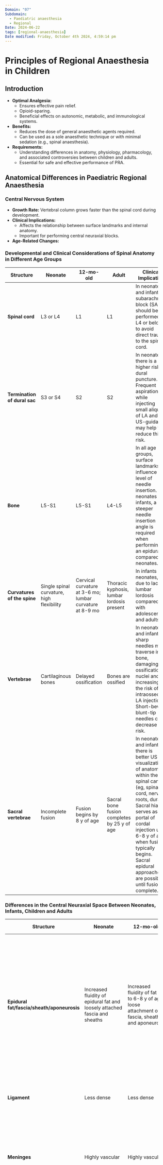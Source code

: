 ```yaml
---
Domain: "07"
Subdomain:
  - Paediatric anaesthesia
  - Regional
Date: 2024-06-22
tags: [regional-anaesthesia]
Date modified: Friday, October 4th 2024, 4:59:14 pm
---
```


# Principles of Regional Anaesthesia in Children
## Introduction

- **Optimal Analgesia:**
	- Ensures effective pain relief.
	- Opioid-sparing.
	- Beneficial effects on autonomic, metabolic, and immunological systems.
- **Benefits:**
	- Reduces the dose of general anaesthetic agents required.
	- Can be used as a sole anaesthetic technique or with minimal sedation (e.g., spinal anaesthesia).
- **Requirements:**
	- Understanding differences in anatomy, physiology, pharmacology, and associated controversies between children and adults.
	- Essential for safe and effective performance of PRA.
## Anatomical Differences in Paediatric Regional Anaesthesia

### Central Nervous System
- **Growth Rate:** Vertebral column grows faster than the spinal cord during development.
- **Clinical Implications:**
	- Affects the relationship between surface landmarks and internal anatomy.
	- Important for performing central neuraxial blocks.
- **Age-Related Changes:**
### Developmental and Clinical Considerations of Spinal Anatomy in Different Age Groups

|Structure|Neonate|12-mo-old|Adult|Clinical Implication|
|---|---|---|---|---|
|**Spinal cord**|L3 or L4|L1|L1|In neonates and infants, subarachnoid block (SAB) should be performed at L4 or below to avoid direct trauma to the spinal cord.|
|**Termination of dural sac**|S3 or S4|S2|S2|In neonates, there is a higher risk of dural puncture. Frequent aspiration while injecting small aliquots of LA and US-guidance may help to reduce this risk.|
|**Bone**|L5-S1|L5-S1|L4-L5|In all age groups, surface landmarks influence the level of needle insertion. In neonates and infants, a steeper needle insertion angle is required when performing an epidural compared to neonates.|
|**Curvatures of the spine**|Single spinal curvature, high flexibility|Cervical curvature at 3-6 mo; lumbar curvature at 8-9 mo|Thoracic kyphosis, lumbar lordosis present|In infants and neonates, due to lack of lumbar lordosis compared with adolescents and adults.|
|**Vertebrae**|Cartilaginous bones|Delayed ossification|Bones are ossified|In neonates and infants, sharp needles may traverse into bone, damaging ossification nuclei and increasing the risk of intraosseous LA injection. Short-bevel, blunt-tip needles can decrease this risk.|
|**Sacral vertebrae**|Incomplete fusion|Fusion begins by 8 y of age|Sacral bone fusion completes by 25 y of age|In neonates and infants, there is better US visualization of anatomy within the spinal canal (eg, spinal cord, nerve roots, dura). Sacral hiatus serves as portal of cordal injection until 6-8 y of age when fusion typically begins. Sacral epidural approaches are possible until fusion complete.|

### Differences in the Central Neuraxial Space Between Neonates, Infants, Children and Adults

| Structure                                                     | Neonate                                                                                                                                            | 12-mo-old                                                                                                 | Adult                                                                                              | Clinical Implication                                                                                                                                                                                                                     |
| ------------------------------------------------------------- | -------------------------------------------------------------------------------------------------------------------------------------------------- | --------------------------------------------------------------------------------------------------------- | -------------------------------------------------------------------------------------------------- | ---------------------------------------------------------------------------------------------------------------------------------------------------------------------------------------------------------------------------------------- |
| **Epidural fat/fascia/sheath/aponeurosis**                    | Increased fluidity of epidural fat and loosely attached fascia and sheaths                                                                         | Increased fluidity of fat up to 6-8 y of age; loose attachment of fascia, sheath and aponeurosis          | Paucity of epidural fat, increased fibrous tissue; firmly attached fascia, sheaths and aponeuroses | In neonates and infants, it is easier to thread epidural catheters several centimeters along the epidural space without resistance, allowing thoracic-level epidural catheters to be threaded from a caudal or lumbar level entry point. |
| **Ligament**                                                  | Less dense                                                                                                                                         | Less dense                                                                                                | Dense                                                                                              | In neonates and infants, there is leakage of LA around the nerve roots.                                                                                                                                                                  |
| **Meninges**                                                  | Highly vascular                                                                                                                                    | Highly vascular                                                                                           | Less vascular                                                                                      | In neonates and infants, a relatively large volume of LA is required to achieve a high-quality epidural block.                                                                                                                           |
| **CSF volume**                                                | 10 mL/kg                                                                                                                                           | Infants 4 mL/kg Child 3 mL/kg                                                                             | Adult 2 mL/kg                                                                                      | In neonates and infants, there is better US visualization and anatomy within the spinal canal in neonates and infants.                                                                                                                   |
| **CSF volume in spinal canal relative to intracranial space** | 50%                                                                                                                                                | 50%                                                                                                       | 25%                                                                                                | In children, systemic LA absorption is faster. In neonates and infants, a relatively larger dose of LA is required when performing spinal anaesthesia compared with adults.                                                              |
| **Autonomic nervous system**                                  | Immature sympathetic nervous system, parasympathetic dominance, reduced autonomic compliance of the heart, smaller vascular bed in the lower limbs | Immature sympathetic nervous system, parasympathetic dominance, reduced autonomic compliance of the heart |                                                                                                    |                                                                                                                                                                                                                                          |

### Peripheral Nervous System
#### Age-Related Differences in Peripheral Nervous System Between Children and Adults

| Structure                          | Neonate           | Child                                | Adult                | Clinical Implication in Children                                                                                                                                                                                                                                                    |
| ---------------------------------- | ----------------- | ------------------------------------ | -------------------- | ----------------------------------------------------------------------------------------------------------------------------------------------------------------------------------------------------------------------------------------------------------------------------------- |
| **Myelination**                    | Very immature     | Myelination completed by 12 y of age | Complete myelination | LA rapidly penetrates the nerves, producing fast-onset block. A low concentration of LA can achieve a high-quality dense block. Greater spread of LA produces a fast onset and high-quality block. LA is absorbed quickly away from the nerves, producing a shorter-duration block. |
| **Endoneurium**                    | Loose endoneurium | Loose endoneurium                    | Relatively firm      | The rapidity of onset and density of blocks as well as absorption of LA in and out of the nerves are inversely proportionate to age.                                                                                                                                                |
| **Vasculature surrounding nerves** | Rich vasculature  | Rich vasculature                     | Less vascular        | -                                                                                                                                                                                                                                                                                   |

## Local Anaesthetic Choice
- **Amide LAs:**
	- Frequently used in PRA.
	- Ropivacaine and levobupivacaine: Less cardiotoxic than bupivacaine.
- **Ester LAs:**
	- Chloroprocaine: Metabolized efficiently by plasma cholinesterases.
	- Considered safer than amide LAs.
- **Pharmacokinetics Differences:**
## Pharmacokinetic and Clinical Implications of Local Anesthetics in Children

### Absorption
- Children exhibit higher cardiac output and reduced tissue binding, leading to increased systemic absorption of local anesthetics (LAs).
- With a higher volume of distribution due to their larger extracellular fluid volume, neonates need adjustments in LA dosages.
- The plasma concentration of α1-acid glycoprotein is lower in neonates (0.2–0.3 g/L at birth), reaching adult levels (0.7–1.0 g/L) by one year, impacting the unbound fraction of LAs which is greater in this population.
### Distribution
- The systemic and unbound availability of LAs is higher in children, influencing both efficacy and potential toxicity.
### Metabolism
- LAs like lignocaine and bupivacaine are initially metabolized by CYP3A7 in children, shifting to CYP3A4 metabolism by around 9 months of age.
- Ropivacaine and levobupivacaine are metabolized by CYP1A2 which remains immature until approximately 3 years, suggesting modified dosing or drug choice might be necessary for safety.
#### Clearance for LA Bolus Injection
- Children display a capacity for faster clearance of LAs after bolus injection; this ability improves significantly over 2 years of age, eventually exceeding adult clearance rates by adolescence.
- The elimination half-life of LAs post-bolus injection in children is prolonged compared to adults.
#### Clearance for Continuous Infusion
- Continuous infusion of LAs like lignocaine can lead to a substantial decrease in clearance rates due to its self-inhibition of metabolism, especially noted in neonates.
- Both bupivacaine and ropivacaine show protein binding-dependent clearance which is slower in children compared to adults, potentially raising the risk of accumulation and toxicity.
### Clinical Implications
- The pharmacokinetics of LAs in children can lead to a shorter duration of anesthetic action and an increased risk of systemic toxicity (LAST).
- Higher dosing requirements may be necessary for neonates post a single LA injection, but repeated doses heighten the risk of LAST due to accumulation.
- LAs with a higher free fraction in plasma (due to low α1-acid glycoprotein) in neonates and young children increase the potential for LAST.
- In neonates, the extended half-life of LAs like lignocaine when used in continuous infusion suggests increased systemic exposure and toxicity risk, making drugs like chloroprocaine or ropivacaine preferable due to their safer pharmacokinetic profiles in this population.
### Recommendations
- Avoid continuous infusion of LAs like lignocaine in infants; stop if initiated after 48 hours to mitigate LAST risk.
- For neonates, adjust LA dosages based on their unique pharmacokinetic profiles to avoid toxicity while ensuring effective anesthesia.
- Opt for LAs with better safety profiles such as chloroprocaine and ropivacaine in pediatric settings to reduce the risks associated with prolonged or excessive exposure.
- **Weight-Based Calculation:**
	- Essential for avoiding local anaesthetic systemic toxicity (LAST).
### Local Anesthetic Dose Recommendations
#### Maximum Bolus Dose (mg/kg)
- **Ropivacaine:** 3
- **Bupivacaine:** 2
- **Levobupivacaine:** 3
- **Lidocaine:** 5 (10 with adrenaline)
- **2-Chloroprocaine:** 7 (10 with adrenaline)
- **Procaine:** 7 (10 with adrenaline)
#### Maximum Hourly Infusion Rate (mg/kg/h)

| Age Group              | Ropivacaine | Bupivacaine | Levobupivacaine | Lidocaine       | 2-Chloroprocaine        | Procaine        |
| ---------------------- | ----------- | ----------- | --------------- | --------------- | ----------------------- | --------------- |
| **4 months to 1 year** | 0.25        | 0.25        | 0.25            | Not recommended | 10 (without adrenaline) | Not recommended |
| **1 to 4 years**       | 0.35        | 0.35        | 0.35            | Not recommended | 10 (without adrenaline) | Not recommended |
| **Over 4 years**       | 0.4         | 0.4         | 0.4             | Not recommended | 10 (without adrenaline) | Not recommended |

### Additives
- **Current Evidence:**
	- No strong evidence for routine use.
- **Popular Additives:**
	- Clonidine (1-2 µg/kg) or dexmedetomidine (1 µg/kg) to prolong analgesia.
	- Clonidine: Safe in central neuraxial blocks.
	- Both: Systemically absorbed, contributing to postoperative sedation.
- **Age Considerations:**
	- Avoid in preterm babies and infants <6 months due to systemic absorption and prolonged sedation.
- **Adrenaline:**
	- Not recommended due to risk of spinal cord ischaemia.
### Peripheral Nerve Catheters (PNCs)
- **Uses:**
	- Continuous analgesia for significant acute pain (postoperative, ischemic, amputation pain).
	- Reduce opioid requirements and associated adverse effects (nausea, vomiting, constipation, respiratory depression).
- **Advantages Over Single Injection Blocks:**
	- Prolonged duration of analgesia.
	- Reduced opioid requirements.
	- Earlier ambulation.
	- Shorter hospital stay.
- **Duration:**
	- Can be left in situ for up to 7 days.
	- Increased risk of catheter related infection beyond the fourth day.
	- Balance analgesic benefits against infection risk.
- **Complications:**
	- Catheter equipment failure (dislodgement, migration, blockage, leakage, disconnection).
	- Skin reactions from dressings.
	- Risks associated with single injection techniques (nerve injury, failed block, LAST).
### Equipment
- **Age-appropriate equipment:** Maximizes block success and minimizes inadvertent vascular or organ injury.
- **Ultrasound (US) guidance:**
	- Ensures accurate catheter placement.
	- Reduces risk of inadvertent vascular or organ injury.
	- Crucial for children due to superficial nerves and proximity to major structures.
- **Needle selection:**
	- Consider block depth and patient size.
	- Use a smaller gauge to minimize tissue trauma.
	- Shorter needle length maximizes control.
- **Needle type:**
	- Use a short bevel or Touhy needle to reduce nerve injury risk.
- **Catheter security:**
	- Secure carefully to prevent dislodgement.
	- Consider tunneling the catheter.
### Controversies
#### Awake Versus General Anaesthesia
- **Adults:** Awake or light sedation for early LAST detection and reduced intraneural injection risk.
- **Children:**
	- Awake or minimal sedation may cause distress and movement.
	- Frightened children unlikely to report LAST symptoms.
	- PRA under general anaesthesia or deep sedation has acceptable safety and is the standard of care according to American and European societies of regional anaesthesia.
#### Compartment Syndrome (CS)
- **Cause:** Increased pressure inside a fascial compartment, leading to impaired blood flow and potential muscle ischaemia and myonecrosis.
- **Concern:** PRA may mask pain, an early symptom of CS.
- **Recommendations:**
	- High suspicion and careful monitoring for CS.
	- Urgent assessment of compartment pressures if suspected.
	- Use dilute LA solutions (e.g., 0.1% ropivacaine) to avoid masking ischaemic pain and motor block.
	- Avoid additives to prevent increasing block density.
#### Saline Versus Air for Epidural Block
- **Techniques:**
	- **LOR to air:** Risks include:
		- air embolism
		- incomplete analgesia
		- nerve root compression
		- subcutaneous emphysema
		- pneumocephalus.
	- **LOR to saline:** Overcomes air risks but may dilute LA and cause transient reduction in cerebral blood flow in small infants. Difficult to differentiate saline from CSF.
	- **Combination of air and saline:** Minimizes risks and volume injected; lower dural puncture risk.
- **Recommendation:** Any technique acceptable if injected volume is minimized.
### Patients with Preexisting Neurologic Conditions
- **Benefits:**
	- Optimizes analgesia
	- minimizes opioid-related ventilatory impairment
	- reduces haemodynamic disturbances post-surgery.
- **Concerns:** Potential for new or worsened neurologic deficits due to LA neurotoxicity.
- **Recommendation:**
	- Preexisting neurologic disease not an absolute contraindication.
	- Document thorough neurological examination prior to PRA.
	- Conservative approach; weigh individual patient risks versus benefits.

![[F0FD5F61-80E9-4E54-B5E0-256CA43DDDDB.jpeg]]

![[892892A9-4303-4BFD-8C33-31B5223A6D66.jpeg]]

### Liposomal Bupivacaine
- No superiority over nonliposomal bupivacaine in peripheral nerve blocks.
- Currently no role in paediatric regional analgesia; more evidence needed.
### Safety in Paediatric Regional Anaesthesia
#### Ultrasound (US) and Peripheral Nerve Stimulation
- **US Benefits:**
	- Visualizes needle tip and LA spread.
	- Minimizes risk of vascular/organ injury.
	- Faster onset, longer duration, increased block density, reduced LA volume.
	- Fewer needle insertions, better anatomy appreciation.
	- Linear high-frequency probes for most blocks in children.
- **Peripheral Nerve Stimulation:**
	- Useful adjunct with US guidance.
	- Adequate needle position: Muscle contraction at 0.5-0.8 mA.
	- Withdraw needle if contractions occur at <0.5 mA to avoid nerve damage/injection.
	- This technique is useful to:
		- improve reliability when teaching trainees
		- for deeper blocks when perfect nerve visualisation may not be possible (such as the lumbar plexus block, anterior sciatic block)
		- in low-resource settings where US equipment may not be available
#### Test Dosing
- **Purpose:** Identify inadvertent intravascular needle placement.
- **Paediatric Test Dose:**
	- 0.5 µg/kg of adrenaline or 0.1 mL/kg of LA with 5 µg/mL adrenaline.
	- Some institutions use 1.5% lidocaine with 1:200,000 adrenaline.
	- Positive test: Increase in heart rate (>10 bpm), systolic BP (>15 mm Hg), or 25% change in T-wave/ST segment.
	- Test doses have a high false-negative rate
- **Other Detection Methods:**
	- Aspiration for blood, observing LA spread on US.
	- Slow LA injection with intermittent aspiration while monitoring ECG.
#### Aseptic Precautions
- **Conditions:** Perform blocks under aseptic conditions.
- **Antiseptic Use:**
	- <2 months: Use alcohol to avoid chlorhexidine burns.
	- Older children: Use 2% chlorhexidine with 70% alcohol.
#### Local Anaesthetic Systemic Toxicity (LAST)
- **Signs Under GA/Deep Sedation:**
	- Earliest signs: Cardiovascular (peaked T waves, dysrhythmias).
- **Highest Risk Group:**
	- Infants <6 months due to:
		- unrecognised intravascular injection
		- rapid absorption
		- distribution
		- decreased a1-acid glycoprotein levels.
- **Management:**
	- Familiarity with current LAST guidelines.
	- Adherence to weight-based dosing.
### Enhanced Recovery After Surgery (ERAS)
- **ERAS Protocols:**
	- Multidisciplinary, multimodal, evidence-based pathways.
	- Designed to optimize perioperative care and facilitate early recovery.
- **Role of Regional Anaesthesia:**
	- Provides optimal analgesia.
	- Reduces opioid requirements.
	- Facilitates earlier return of bowel function and ambulation.
# Regional Anaesthesia in Paediatrics: Marching forward
### Pain Management in Paediatric Patients

#### Shift Towards Multimodal Pain Management
- **Current Practice:** Increasing use of regional anaesthesia techniques in infants and children.
- **Multimodal Analgesia:**
	- Advocates for opioids as rescue therapy, not first-line.
	- Important due to common and severe opioid side-effects in paediatric populations.
- **Benefits of Regional Anaesthesia:**
	- Alternative to general anaesthesia or reduction in GA drug doses.
- **Historical Context:**
	- Based on adult literature.
	- Paediatric-specific data now nearing critical value to guide practices.
#### Safety Issues
- **Primary Concern:** Patient safety in pain management for infants and children.
- **Role of Anaesthesia Providers:** Determine lowest risk intervention that provides adequate pain relief.
- **Data Sources:** Insights from two large databases with over 46,000 paediatric regional anaesthetics.
- **Safety Profile:**
	- Serious complication incidence: 0.12 to 0.15%.
		- Systemic/cardiac toxicity
		- apnoea
		- visceral puncture
		- dural puncture
		- nerve injury
		- infection requiring antibiotic therapy
		- hypotension
	- No mortalities or morbidities lasting >1 year.
- **Risks:** Catastrophic neurologic complications reported in small series and case reports.
- **Peripheral Nerve Blocks (PNB) vs. Neuraxial Techniques:**
	- **ADARPEF Data:** Serious complications incidence: Neuraxial (0.26%), Peripheral (0.04%).
	- **PRAN Data:** Serious complications incidence: Neuraxial (0.23%), Peripheral (0.02%).
	- 6-11 fold difference in serious events favors PNB placement when feasible.
- **Block Failure Rates:** Higher in neuraxial techniques compared to peripheral.
- **Ongoing Research:** Safety, reliability, and efficacy data will refine the roles of neuraxial and peripheral nerve blocks.
### Use of Ultrasound in Paediatric Regional Anaesthesia

#### Impact of Ultrasound (US) Technology
- **Introduction:** 10 years since the first use in paediatric nerve blockade.
- **Benefits:**
	- Improved safety, reliability, and efficacy documented in adult studies.
	- Existing paediatric studies show trends towards:
		- faster onset
		- lower LA dose requirement
		- reduced block failure rates
- **Reduced Incidence of LAST:** Shown in several large adult studies.
- **Effects on Neurologic Injuries:** Promising trends in adult data, no paediatric-specific data available.
#### Specific Regional Techniques
- **Thoracoabdominal Blocks:**
	- **Transversus Abdominis Plane (TAP) Block:**
		- Introduced in 2008 for paediatric patients.
		- Initially used as a single-shot technique, now includes continuous catheter techniques.
		- Alternative to caudal and epidural blocks for lower abdominal surgeries.
		- Comparisons between TAP blocks, local infiltration and caudal analgesia favor TAP block for longer duration of analgesia.
		- Variations include lateral, posterior, subcostal, quadratus lumborum, transversalis fascia approaches.
			- each results in different dermatomal distribution and duration of analgesia.
	- **Paravertebral Nerve Block (PVNB):**
		- Introduced in 1992, remains underutilized but experiencing renewed interest.
		- Can be bilateral or unilateral for thoracic or abdominal surgeries.
		- Comparable analgesia to thoracic epidural with fewer side-effects and higher success rate.
		- Contrary to adult data showing better dermatomal spread when injections into the paravertebral space are made at multiple levels, in children, a single paravertebral injection at a low thoracic level of 0.3–0.5 ml/kg covers a median of six to eight paravertebral spaces.
#### Continuous Catheters
- **Feasibility and Efficacy:**
	- Established in paediatric patients, making up 35-75% of all paediatric regional anesthetics.
- **Advantages:**
	- Prolonged analgesia duration and titration to desired effect.
	- Does not increase the incidence of serious complications.
- **Outpatient Use:**
	- Increasing use with disposable ambulatory infusion pumps.
	- Benefits:
		- decreased hospital stay
		- decreased opioid consumption
		- decreased opoid related side-effects
		- decreased costs.
	- Outpatient perineural catheters exceed those performed on inpatients in some institutions.
### Summary of Safety and Effectiveness
- **Patient Safety:** Primary concern in pain management plans.
- **Insight from Large Databases:**
	- Over 46,000 paediatric regional anaesthetics with serious complications ranging from 0.12 to 0.15%.
	- Peripheral nerve blocks (PNB) show lower complication rates compared to neuraxial techniques.
- **Regional Block Failure:** Higher in neuraxial techniques.
- **Ongoing Research:** Will continue to refine roles of neuraxial and peripheral nerve blocks.
### General Anaesthesia Sparing Properties of Regional Anaesthesia
#### Practice Differences
- **Paediatric Patients:** Majority receive regional anaesthesia in addition to general anaesthesia (GA).
- **Exceptions:** Spinal and caudal anaesthesia used alone in high-risk neonates and infants.
- **Benefits of regional pnly technique in High-Risk Neonates and Infants:**
	- Decreases postoperative apnoea.
	- Reduces need for postoperative ventilator support.
	- Provides hemodynamic stability in infants with major comorbidities, including cyanotic and non-cyanotic congenital heart disease.
#### Neuroapoptosis Concerns
- **GA Concerns:** Developing brain tissue shows neuroapoptosis after GA, potentially causing long-term behavioural and intellectual sequelae.
- **Regional Anaesthesia Benefits:**
	- Increasingly desirable as a solo anaesthetic to avoid GA in infants and young children.
	- Well tolerated and effective when used without GA for surgical procedures, though underutilized.
	- Supplementing GA with regional anaesthesia reduces exposure to GA medications.
### Regional Anaesthesia for Nonsurgical Pain
#### Current Use
- **Perioperative Period:** Most common use of paediatric regional anaesthesia.
- **Expanded Use:** Incremental use for localized pain from neuropathic sources, trauma, and painful medical conditions (acute and chronic).
#### Research and Effectiveness
- **Importance:** Promising area of research for treating medical and chronic pain in children, which is often difficult to manage.
- **Current Research:** Limited to a handful of case reports and small series.
- **Potential:** Additional effective therapies through regional techniques are highly welcomed in managing nonsurgical pain.

# Links
- [[Upper limb blocks]]
- [[Lower limb blocks]]
- [[Pain regional blocks]]
- [[Anticoagulation and blocks]]

---

---
**References:**

1. Ponde, V., Puri, K., Osazuwa, M., & Chooi, C. (2022). Principles of Regional Anaesthesia in Children. Anaesthesia Tutorial of the Week. Retrieved from Anaesthesia Tutorial of the Week
2. Boretsky KR. Regional anesthesia in pediatrics: marching forward. Curr Opin Anaesthesiol. 2014 Oct;27(5):556-60. doi: 10.1097/ACO.0000000000000106. PMID: 25058197.
**Summary or mindmap:**
[Local anaesthetics](https://frcamindmaps.org/mindmaps/paediatrics/paediatriclocalanaesthetics/paediatriclocalanaesthetics.html)
[Paeds epidurals](https://frcamindmaps.org/mindmaps/paediatrics/paediatricepidurals/paediatricepidurals.html)

------------------------------------------------------------------------------------------------------------------------------------------------------------------------------------------------------------------------------


---

**Copyright**
© 2022 Francois Uys. All Rights Reserved.
